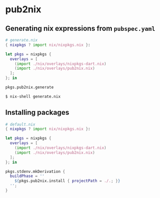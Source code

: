 # pub2nix

## Generating nix expressions from `pubspec.yaml`

```nix
# generate.nix
{ nixpkgs ? import nix/nixpkgs.nix }:

let pkgs = nixpkgs {
  overlays = [
    (import ./nix/overlays/nixpkgs-dart.nix)
    (import ./nix/overlays/pub2nix.nix)
  ];
}; in

pkgs.pub2nix.generate
```

```sh
$ nix-shell generate.nix
```

## Installing packages

```nix
# default.nix
{ nixpkgs ? import nix/nixpkgs.nix }:

let pkgs = nixpkgs {
  overlays = [
    (import ./nix/overlays/nixpkgs-dart.nix)
    (import ./nix/overlays/pub2nix.nix)
  ];
}; in

pkgs.stdenv.mkDerivation {
  buildPhase = ''
    ${pkgs.pub2nix.install { projectPath = ./.; }}
  '';
}
```
